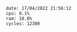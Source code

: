 

                date: 17/04/2022 21:56:12
                cpu: 0.1%
                ram: 18.8%
                cycles: 12300

                         